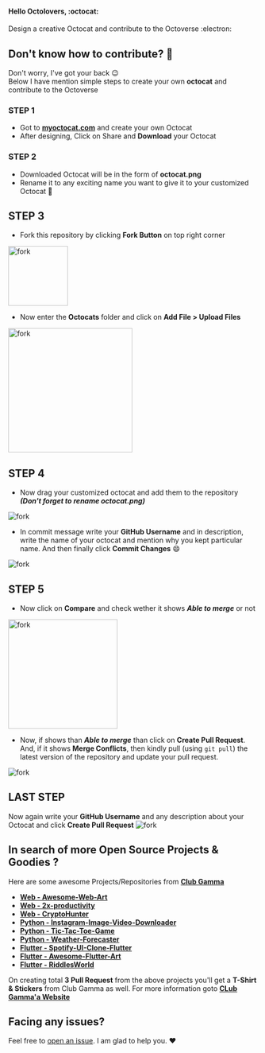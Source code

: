 #### Hello Octolovers, :octocat: <br>
Design a creative Octocat and contribute to the Octoverse :electron:

## Don't know how to contribute? 📝
Don't worry, I've got your back :wink: <br>
Below I have mention simple steps to create your own **octocat** and contribute to the Octoverse

### STEP 1
- Got to **[myoctocat.com](https://myoctocat.com/)** and create your own Octocat 
- After designing, Click on Share and **Download** your Octocat

### STEP 2
- Downloaded Octocat will be in the form of **octocat.png**
- Rename it to any exciting name you want to give it to your customized Octocat :star_struck:

## STEP 3 
- Fork this repository by clicking **Fork Button** on top right corner
<img align="centre" alt="fork" width=120 src="https://github.com/rudrabarad/Octoverse/blob/master/Assets/fork.PNG" />

- Now enter the **Octocats** folder and click on **Add File > Upload Files**
<img align="centre" alt="fork" width=250 src="https://github.com/rudrabarad/Octoverse/blob/master/Assets/add.PNG" />


## STEP 4
- Now drag your customized octocat and add them to the repository ***(Don't forget to rename **octocat.png**)***
<img align="center" alt="fork" src="https://github.com/rudrabarad/Octoverse/blob/master/Assets/upload.PNG" />

- In commit message write your **GitHub Username** and in description, write the name of your octocat and mention why you kept particular name. And then finally click **Commit Changes** :smile:
<img align="center" alt="fork" src="https://github.com/rudrabarad/Octoverse/blob/master/Assets/commit.PNG" />

## STEP 5 
- Now click on **Compare** and check wether it shows ***Able to merge*** or not
<img align="centre" width=220 alt="fork" src="https://github.com/rudrabarad/Octoverse/blob/master/Assets/compare.PNG"/>

- Now, if shows than ***Able to merge*** than click on **Create Pull Request**. And, if it shows **Merge Conflicts**, then kindly pull (using ```git pull```) the latest version of the repository and update your pull request.
<img align="centre" alt="fork" src="https://github.com/rudrabarad/Octoverse/blob/master/Assets/merge.PNG"/>

## LAST STEP
Now again write your **GitHub Username** and any description about your Octocat and click **Create Pull Request**
<img align="centre" alt="fork" src="https://github.com/rudrabarad/Octoverse/blob/master/Assets/pr2.PNG"/><br>

## In search of more Open Source Projects & Goodies ? 
Here are some awesome Projects/Repositories from [**Club Gamma**](https://github.com/clubgamma)
- [**Web - Awesome-Web-Art**](https://github.com/clubgamma/Awesome-Web-Art)
- [**Web - 2x-productivity**](https://github.com/clubgamma/2x-productivity)
- [**Web - CryptoHunter**](https://github.com/clubgamma/CryptoHunter)
- [**Python - Instagram-Image-Video-Downloader**](https://github.com/clubgamma/Instagram-Image-Video-Downloader)
- [**Python - Tic-Tac-Toe-Game**](https://github.com/clubgamma/Tic-Tac-Toe-Game)
- [**Python - Weather-Forecaster**](https://github.com/clubgamma/Weather-Forecaster)
- [**Flutter - Spotify-UI-Clone-Flutter**](https://github.com/clubgamma/Spotify-UI-Clone-Flutter)
- [**Flutter - Awesome-Flutter-Art**](https://github.com/clubgamma/Awesome-Flutter-Art)
- [**Flutter - RiddlesWorld**](https://github.com/clubgamma/RiddlesWorld)

On creating total **3 Pull Request** from the above projects you'll get a **T-Shirt & Stickers** from Club Gamma as well. For more information goto [**CLub Gamma'a Website**](https://clubgamma.github.io/hacktoberfest/#home)

## Facing any issues?

Feel free to [open an issue](https://github.com/rudrabarad/Octoverse/issues/new?assignees=&labels=Query&title=Query). I am glad to help you. ❤️
